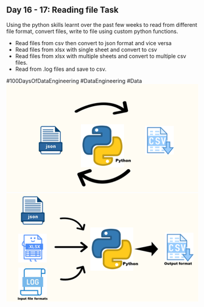 ## Day 16 - 17: Reading file Task 
Using the python skills learnt over the past few weeks to read from different file format, convert files, write to file using custom python functions. 
* Read files from csv then convert to json format and vice versa
* Read files from xlsx with single sheet and convert to csv
* Read files from xlsx with multiple sheets and convert to multiple csv files.
* Read from .log files and save to csv. 

#100DaysOfDataEngineering #DataEngineering #Data
![json to csv conersion and vice versa](Slide1.PNG)
![different formats to csv conversion](Slide3.PNG)

